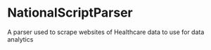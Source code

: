 # NationalScriptParser
A parser used to scrape websites of Healthcare data to use for data analytics 
